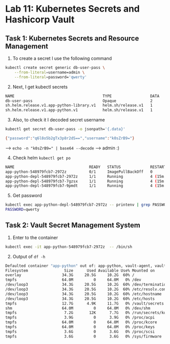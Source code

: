 # Lab 11: Kubernetes Secrets and Hashicorp Vault

## Task 1: Kubernetes Secrets and Resource Management

1. To create a secret I use the following command

```bash
kubectl create secret generic db-user-pass \
    --from-literal=username=admin \
    --from-literal=password='qwerty'
```

2. Next, I get kubectl secrets

```bash
NAME                                       TYPE                 DATA   AGE
db-user-pass                               Opaque               2      45s
sh.helm.release.v1.app-python-library.v1   helm.sh/release.v1   1      9d11h
sh.helm.release.v1.app-python.v1           helm.sh/release.v1   1      9d12h
```

3. Also, to check it I decoded secret username

```bash
kubectl get secret db-user-pass -o jsonpath='{.data}'
```
```bash
{"password":"q6l8o5b2gTx3p8r2dS==","username":"k0sZrB9="}
```
--> `echo -n "k0sZrB9=" | base64 --decode` --> admin :)

4. Check helm `kubectl get po`

```bash
NAME                                 READY   STATUS             RESTARTS      AGE
app-python-548979fcb7-2972z          0/1     ImagePullBackOff   0             36s
app-python-depl-548979fcb7-2972z     1/1     Running            4 (15m ago)   16d
app-python-depl-548979fcb7-7gzsx     1/1     Running            4 (15m ago)   16d
app-python-depl-548979fcb7-9pmdt     1/1     Running            4 (15m ago)   16d
```
5. Get password
```bash
kubectl exec app-python-depl-548979fcb7-2972z -- printenv | grep PASSWORD
PASSWORD=qwerty
```
## Task 2: Vault Secret Management System

1. Enter to the container
```bash
kubectl exec -it app-python-548979fcb7-2972z  -- /bin/sh
```
2. Output of `df -h`
```bash
Defaulted container "app-python" out of: app-python, vault-agent, vault-agent-init (init)
Filesystem                Size      Used Available Use% Mounted on
overlay                  34.3G     20.5G     10.2G  60% /
tmpfs                    64.0M         0     64.0M   0% /dev
/dev/loop3               34.3G     20.5G     10.2G  60% /dev/termination-log
/dev/loop3               34.3G     20.5G     10.2G  60% /etc/resolv.conf
/dev/loop3               34.3G     20.5G     10.2G  60% /etc/hostname
/dev/loop3               34.3G     20.5G     10.2G  60% /etc/hosts
tmpfs                    12.7G      4.9K     11.7G   0% /vault/secrets
shm                      64.0M         0     64.0M   0% /dev/shm
tmpfs                     7.2G       12K      7.7G   0% /run/secrets/kubernetes.io/serviceaccount
tmpfs                     3.9G         0      3.9G   0% /proc/acpi
tmpfs                    64.0M         0     64.0M   0% /proc/kcore
tmpfs                    64.0M         0     64.0M   0% /proc/keys
tmpfs                     3.6G         0      3.6G   0% /proc/scsi
tmpfs                     3.6G         0      3.6G   0% /sys/firmware
```